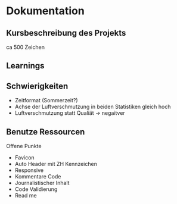# Dokumentation
## Kursbeschreibung des Projekts
ca 500 Zeichen
## Learnings


## Schwierigkeiten
- Zeitformat (Sommerzeit?)
- Achse der Luftverschmutzung in beiden Statistiken gleich hoch 
- Luftverschmutzung statt Qualiät -> negaitver
## Benutze Ressourcen


Offene Punkte
- Favicon
- Auto Header mit ZH Kennzeichen
- Responsive
- Kommentare Code
- Journalistischer Inhalt
- Code Validierung
- Read me